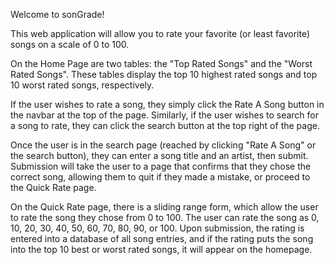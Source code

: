 Welcome to sonGrade!

This web application will allow you to rate your favorite (or least favorite)
songs on a scale of 0 to 100.

On the Home Page are two tables: the "Top Rated Songs" and the "Worst Rated
Songs". These tables display the top 10 highest rated songs and top 10 worst
rated songs, respectively.

If the user wishes to rate a song, they simply click the Rate A Song button
in the navbar at the top of the page. Similarly, if the user wishes to search
for a song to rate, they can click the search button at the top right of the
page.

Once the user is in the search page (reached by clicking "Rate A Song" or the
search button), they can enter a song title and an artist, then submit.
Submission will take the user to a page that confirms that they chose the
correct song, allowing them to quit if they made a mistake, or proceed
to the Quick Rate page.

On the Quick Rate page, there is a sliding range form, which allow the user
to rate the song they chose from 0 to 100. The user can rate the song as 0,
10, 20, 30, 40, 50, 60, 70, 80, 90, or 100. Upon submission, the rating is
entered into a database of all song entries, and if the rating puts the song
into the top 10 best or worst rated songs, it will appear on the homepage.
